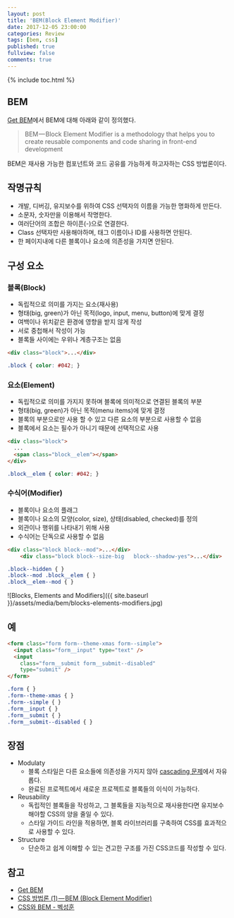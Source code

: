 ```yaml
---
layout: post
title: 'BEM(Block Element Modifier)'
date: 2017-12-05 23:00:00
categories: Review
tags: [bem, css]
published: true
fullview: false
comments: true
---
```


{% include toc.html %}

## BEM

[Get BEM](http://getbem.com/)에서 BEM에 대해 아래와 같이 정의했다.

> BEM — Block Element Modifier is a methodology that helps you to create reusable components and code sharing in front-end development

BEM은 재사용 가능한 컴포넌트와 코드 공유를 가능하게 하고자하는 CSS 방법론이다.

## 작명규칙

* 개발, 디버깅, 유지보수를 위하여 CSS 선택자의 이름을 가능한 명화하게 만든다.
* 소문자, 숫자만을 이용해서 작명한다.
* 여러단어의 조합은 하이픈(-)으로 연결한다.
* Class 선택자만 사용해야하며, 태그 이름이나 ID를 사용하면 안된다.
* 한 페이지내에 다른 블록이나 요소에 의존성을 가지면 안된다.

## 구성 요소

### 블록(Block)

* 독립적으로 의미를 가지는 요소(재사용)
* 형태(big, green)가 아닌 목적(logo, input, menu, button)에 맞게 결정
* 여백이나 위치같은 환경에 영향을 받지 않게 작성
* 서로 중첩해서 작성이 가능
* 블록들 사이에는 우위나 계층구조는 없음

```html
<div class="block">...</div>
```

```css
.block { color: #042; }
```

### 요소(Element)

* 독립적으로 의미를 가지지 못하며 블록에 의미적으로 연결된 블록의 부분
* 형태(big, green)가 아닌 목적(menu items)에 맞게 결정
* 블록의 부분으로만 사용 할 수 있고 다른 요소의 부분으로 사용할 수 없음
* 블록에서 요소는 필수가 아니기 때문에 선택적으로 사용

```html
<div class="block">
  ...
  <span class="block__elem"></span>
</div>
```

```css
.block__elem { color: #042; }
```

### 수식어(Modifier)

* 블록이나 요소의 플래그
* 블록이나 요소의 모양(color, size), 상태(disabled, checked)를 정의
* 외관이나 행위를 나타내기 위해 사용
* 수식어는 단독으로 사용할 수 없음

```html
<div class="block block--mod">...</div>
	<div class="block block--size-big	block--shadow-yes">...</div>
```

```css
.block--hidden { }
.block--mod .block__elem { }
.block__elem--mod { }
```

![Blocks, Elements and Modifiers]({{ site.baseurl }}/assets/media/bem/blocks-elements-modifiers.jpg)

## 예

```html
<form class="form form--theme-xmas form--simple">
  <input class="form__input" type="text" />
  <input
    class="form__submit form__submit--disabled"
    type="submit" />
</form>
```

```css
.form { }
.form--theme-xmas { }
.form--simple { }
.form__input { }
.form__submit { }
.form__submit--disabled { }
```

## 장점

* Modulaty
  * 블록 스타일은 다른 요소들에 의존성을 가지지 않아 [cascading 문제](https://www.phase2technology.com/blog/used-and-abused-css-inheritance-and-our-misuse-cascade)에서 자유롭다.
  * 완료된 프로젝트에서 새로운 프로젝트로 블록들의 이식이 가능하다.
* Reusability
  * 독립적인 블록들을 작성하고, 그 블록들을 지능적으로 재사용한다면 유지보수 해야할 CSS의 양을 줄일 수 있다.
  * 스타일 가이드 라인을 적용하면, 블록 라이브러리를 구축하여 CSS를 효과적으로 사용할 수 있다.
* Structure
  * 단순하고 쉽게 이해할 수 있는 견고한 구조를 가진 CSS코드를 작성할 수 있다.

## 참고

* [Get BEM](http://getbem.com/naming/)
* [CSS 방법론 (1) — BEM (Block Element Modifier)](https://medium.com/witinweb/css-%EB%B0%A9%EB%B2%95%EB%A1%A0-1-bem-block-element-modifier-1c03034e65a1)
* [CSS와 BEM - 벡성훈](https://www.slideshare.net/ssuserb0591d/css-bem-82664922)